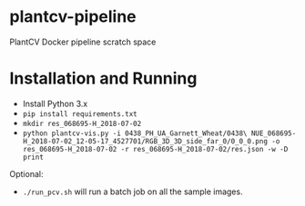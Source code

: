 # plantcv-pipeline
PlantCV Docker pipeline scratch space


# Installation and Running
* Install Python 3.x
* `pip install requirements.txt`
* `mkdir res_068695-H_2018-07-02`
* `python plantcv-vis.py -i 0438_PH_UA_Garnett_Wheat/0438\ NUE_068695-H_2018-07-02_12-05-17_4527701/RGB_3D_3D_side_far_0/0_0_0.png -o res_068695-H_2018-07-02 -r res_068695-H_2018-07-02/res.json -w -D print`


Optional:
* `./run_pcv.sh` will run a batch job on all the sample images.
